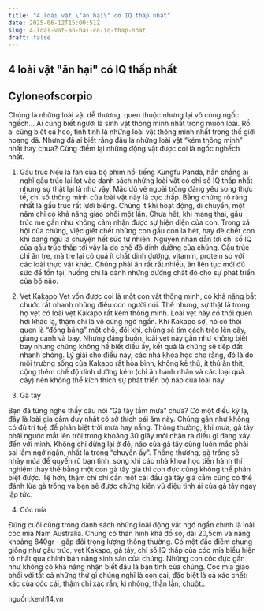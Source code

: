 ```yaml
---
title: "4 loài vật \"ăn hại\" có IQ thấp nhất"
date: 2025-06-12T15:00:51Z
slug: 4-loai-vat-an-hai-co-iq-thap-nhat
draft: false
---
```


## 4 loài vật "ăn hại" có IQ thấp nhất

## Cyloneofscorpio

Chúng là những loài vật dễ thương, quen thuộc nhưng lại vô cùng ngốc ngếch…
Ai cũng biết người là sinh vật thông minh nhất trong muôn loài. Rồi ai cũng biết cá heo, tinh tinh là những loài vật thông minh nhất trong thế giới hoang dã. Nhưng đã ai biết rằng đâu là những loài vật “kém thông minh” nhất hay chưa? Cùng điểm lại những động vật được coi là ngốc nghếch nhất. 
 
1. Gấu trúc
Nếu là fan của bộ phim nổi tiếng Kungfu Panda, hẳn chẳng ai nghĩ gấu trúc lại lọt vào danh sách những loài vật có chỉ số IQ thấp nhất nhưng sự thật lại là như vậy. Mặc dù vẻ ngoài trông đáng yêu song thực tế, chỉ số thông minh của loài vật này là cực thấp.
​Bằng chứng rõ ràng nhất là gấu trúc rất lười biếng. Chúng ít khi hoạt động, di chuyển, một năm chỉ có khả năng giao phối một lần. Chưa hết, khi mang thai, gấu trúc mẹ gần như không cảm nhận được sự hiện diện của con. Trong xã hội của chúng, việc giết chết những con gấu con la hét, hay đè chết con khi đang ngủ là chuyện hết sức tự nhiên.
​Nguyên nhân dẫn tới chỉ số IQ của gấu trúc thấp tới vậy là do chế độ dinh dưỡng của chúng. Gấu trúc chỉ ăn tre, mà tre lại có quá ít chất dinh dưỡng, vitamin, protein so với các loài thực vật khác. Chúng phải ăn rất rất nhiều, ăn liên tục mới đủ sức để tồn tại, huống chi là dành những dưỡng chất đó cho sự phát triển của bộ não.
 
2. Vẹt Kakapo
Vẹt vốn được coi là một con vật thông minh, có khả năng bắt chước rất nhanh những điều con người nói. Thế nhưng, sự thật là trong họ vẹt có loài vẹt Kakapo rất kém thông minh.
​Loài vẹt này có thói quen hơi khác lạ, thậm chí là vô cùng ngớ ngẩn. Khi Kakapo sợ, nó có thói quen là “đóng băng” một chỗ, đôi khi, chúng sẽ tìm cách trèo lên cây, giang cánh và bay. Nhưng đáng buồn, loài vẹt này gần như không biết bay nhưng chúng không hề biết điều ấy, kết quả là chúng sẽ tiếp đất nhanh chóng. 
​Lý giải cho điều này, các nhà khoa học cho rằng, đó là do môi trường sống của Kakapo rất hòa bình, không kẻ thù, ít thú ăn thịt, cộng thêm chế độ dinh dưỡng kém (chỉ ăn hạnh nhân và các loại quả cây) nên không thể kích thích sự phát triển bộ não của loài này.
 
3. Gà tây

​Bạn đã từng nghe thấy câu nói “Gà tây tắm mưa” chưa? Có một điều kỳ lạ, đây là loài gia cầm duy nhất có sở thích oái ăm này. Chúng gần như không có đủ trí tuệ để phân biệt trời mưa hay nắng. Thông thường, khi mưa, gà tây phải ngước mắt lên trời trong khoảng 30 giây mới nhận ra điều gì đang xảy đến với mình.
​Không chỉ dừng lại ở đó, não của gà tây cũng luôn mắc phải sai lầm ngớ ngẩn, nhất là trong “chuyện ấy”. Thông thường, gà trống sẽ nhảy múa để quyến rũ bạn tình, song khi các nhà khoa học tiến hành thí nghiệm thay thế bằng một con gà tây giả thì con đực cũng không thể phân biệt được. Tệ hơn, thậm chí chỉ cần một cái đầu gà tây giả cắm cũng có thể đánh lừa gà trống và bạn sẽ được chứng kiến vũ điệu tình ái của gà tây ngay lập tức.
 
4. Cóc mía

Đứng cuối cùng trong danh sách những loài động vật ngớ ngẩn chính là loài cóc mía Nam Australia. Chúng có thân hình khá đồ sộ, dài 20,5cm và nặng khoảng 840gr - gấp đôi trọng lượng thông thường.
​Có một đặc điểm chung giống như gấu trúc, vẹt Kakapo, gà tây, chỉ số IQ thấp của cóc mía biểu hiện rõ nhất qua chính bản năng sinh sản của chúng. 
Những con cóc đực gần như không có khả năng nhận biết đâu là bạn tình của chúng. Cóc mía giao phối với tất cả những thứ gì chúng nghĩ là con cái, đặc biệt là cả xác chết: xác của cóc cái, thậm chí xác rắn, kì nhông, thằn lằn, chuột…

nguồn:kenh14.vn